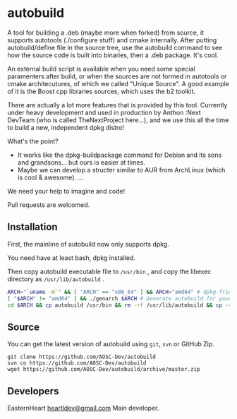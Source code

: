 autobuild
=========
A tool for building a .deb (maybe more when forked) from source, it supports autotools (./configure stuff) and
cmake internally. After putting autobuild/define file in the source tree, use the autobuild command to see how
the source code is built into binaries, then a .deb package. It's cool. 

An external build script is available when you need some special paramenters after build, or when the sources
are not formed in autotools or cmake architecutures, of which we called "Unique Source". A good example of it 
is the Boost cpp libraries sources, which uses the b2 toolkit.

There are actually a lot more features that is provided by this tool. Currently under heavy development and 
used in production by Anthon :Next DevTeam (who is called TheNextProject here...), and we use this all the time
to build a new, independent dpkg distro!

What's the point?
* It works like the dpkg-buildpackage command for Debian and its sons and grandsons... but ours is easier at times.
* Maybe we can develop a structer similar to AUR from ArchLinux (which is cool & awesome).
...

We need your help to imagine and code!

Pull requests are welcomed.

Installation
----
First, the mainline of autobuild now only supports dpkg.

You need have at least bash, dpkg installed.

Then copy autobuild executable file to `/usr/bin` , and copy the libexec directory as `/usr/lib/autobuild` .

```Bash
ARCH="`uname -m`" && [ "ARCH" == "x86_64" ] && ARCH="amd64" # dpkg-friendly conversion, only for amd64
[ "$ARCH" != "amd64" ] && ./genarch $ARCH # Generate autobuild for your arch...
cd $ARCH && cp autobuild /usr/bin && rm -rf /usr/lib/autobuild && cp -r libexec /usr/lib/autobuild
```

Source
----
You can get the latest version of autobuild using `git`, `svn` or GitHub Zip.
```
git clone https://github.com/AOSC-Dev/autobuild
svn co https://github.com/AOSC-Dev/autobuild
wget https://github.com/AOSC-Dev/autobuild/archive/master.zip
```
Developers
----
EasternHeart <heartldev@gmail.com>	Main developer.

